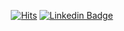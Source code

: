 <div align=center>

[![Hits](https://hits.seeyoufarm.com/api/count/incr/badge.svg?url=https%3A%2F%2Fgithub.com%2Fjunncode%2Fhit-counter&count_bg=%2379C83D&title_bg=%23555555&icon=&icon_color=%23E7E7E7&title=hits&edge_flat=false)](https://hits.seeyoufarm.com)
[![Linkedin Badge](https://img.shields.io/badge/-LinkedIn-blue?style=flat-square&logo=Linkedin&logoColor=white&link=https://www.linkedin.com/in/seong-yun-byeon-8183a8113/)](https://www.linkedin.com/in/seongjun-y-1704b9203/)

</div>

<div align=center>
<!--[![Anurag's github stats](https://github-readme-stats.vercel.app/api?username=junncode&show_icons=true&theme=tokyonight&count_private=true)](https://github.com/anuraghazra/github-readme-stats)-->
</div>

